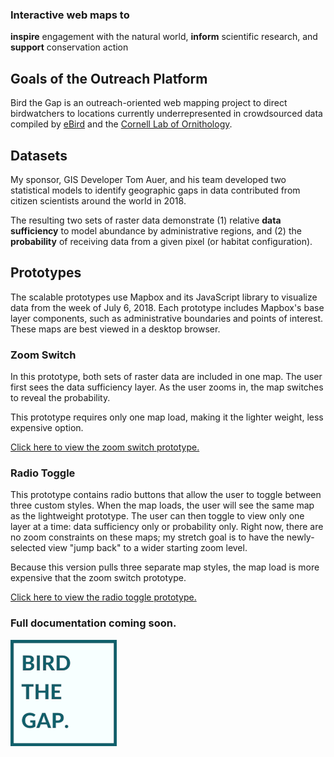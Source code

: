 ### Interactive web maps to

**inspire** engagement with the natural world,
**inform** scientific research, and
**support** conservation action

## Goals of the Outreach Platform

Bird the Gap is an outreach-oriented web mapping project to direct birdwatchers to locations currently underrepresented in crowdsourced data compiled by [eBird](https://ebird.org/about/) and the [Cornell Lab of Ornithology](https://www.birds.cornell.edu/home).

## Datasets

My sponsor, GIS Developer Tom Auer, and his team developed two statistical models to identify geographic gaps in data contributed from citizen scientists around the world in 2018.

The resulting two sets of raster data demonstrate (1) relative **data sufficiency** to model abundance by administrative regions, and (2) the **probability** of receiving data from a given pixel (or habitat configuration).

## Prototypes

The scalable prototypes use Mapbox and its JavaScript library to visualize data from the week of July 6, 2018. Each prototype includes Mapbox's base layer components, such as administrative boundaries and points of interest. These maps are best viewed in a desktop browser.

### Zoom Switch

In this prototype, both sets of raster data are included in one map. The user first sees the data sufficiency layer. As the user zooms in, the map switches to reveal the probability.

This prototype requires only one map load, making it the lighter weight, less expensive option.

[Click here to view the zoom switch prototype.](https://ekamoe.github.io/zoom-switch/)

### Radio Toggle

This prototype contains radio buttons that allow the user to toggle between three custom styles. When the map loads, the user will see the same map as the lightweight prototype. The user can then toggle to view only one layer at a time: data sufficiency only or probability only. Right now, there are no zoom constraints on these maps; my stretch goal is to have the newly-selected view "jump back" to a wider starting zoom level.

Because this version pulls three separate map styles, the map load is more expensive that the zoom switch prototype.

[Click here to view the radio toggle prototype.](https://ekamoe.github.io/radio-toggle/)

### Full documentation coming soon.

![bird the gap logo](images/bird-the-gap-logo-170.png)

